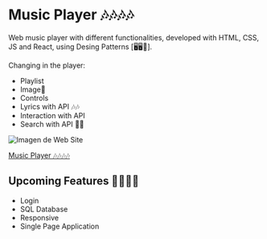 # Music Player 🎶🎶🎶🎶

Web music player with different functionalities, developed with HTML, CSS, JS and React, using Desing Patterns [🖥️🖥️🏴]. 

Changing in the player:
- Playlist
- Image🏴
- Controls
- Lyrics with API 🎶🎶
- Interaction with API
- Search with API 💯💯
  
![Imagen de Web Site](https://firebasestorage.googleapis.com/v0/b/emprendeyourlifestyle.appspot.com/o/musicPlayer.png?alt=media&token=f0ed6788-b113-4aaf-b15a-607625f2380e)

[Music Player 🎶🎶🎶🎶](https://emprendeyourlifestyle.github.io/musicPlayer/)

## Upcoming Features 🚀🚀🚀🚀

- Login
- SQL Database
- Responsive
- Single Page Application
